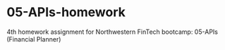 # 05-APIs-homework
4th homework assignment for Northwestern FinTech bootcamp: 05-APIs (Financial Planner)
